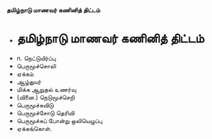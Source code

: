 **தமிழ்நாடு மாணவர் கணினித் திட்டம்**
- # தமிழ்நாடு மாணவர் கணினித் திட்டம்
- n. நெட்டுயிர்ப்பு
- பெருமூச்சொலி
- ஏக்கம்
- ஆழ்துயர்
- மிக்க ஆறுதல் உணர்வு
- (வினை.) நெடுமூச்செறி
- பெருமூச்சுவிடு
- பெருமூச்சோடு தெரிவி
- பெருமூச்சுப் போன்று ஒலியெழுப்பு
- ஏக்கங்கொள்.

